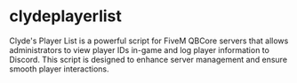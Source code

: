 # clydeplayerlist
Clyde's Player List is a powerful script for FiveM QBCore servers that allows administrators to view player IDs in-game and log player information to Discord.  This script is designed to enhance server management and ensure smooth player interactions.
